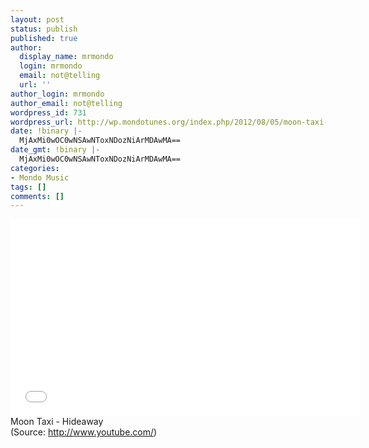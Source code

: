 ```yaml
---
layout: post
status: publish
published: true
author:
  display_name: mrmondo
  login: mrmondo
  email: not@telling
  url: ''
author_login: mrmondo
author_email: not@telling
wordpress_id: 731
wordpress_url: http://wp.mondotunes.org/index.php/2012/08/05/moon-taxi-hideaway/
date: !binary |-
  MjAxMi0wOC0wNSAwNToxNDozNiArMDAwMA==
date_gmt: !binary |-
  MjAxMi0wOC0wNSAwNToxNDozNiArMDAwMA==
categories:
- Mondo Music
tags: []
comments: []
---
```

<iframe width="560" height="315" src="//www.youtube.com/embed/U3geLtrHnpk" frameborder="0"> </iframe>
Moon Taxi - Hideaway
<div class="attribution">(<span>Source:</span> <a href="http://www.youtube.com/">http://www.youtube.com/</a>)</div>
